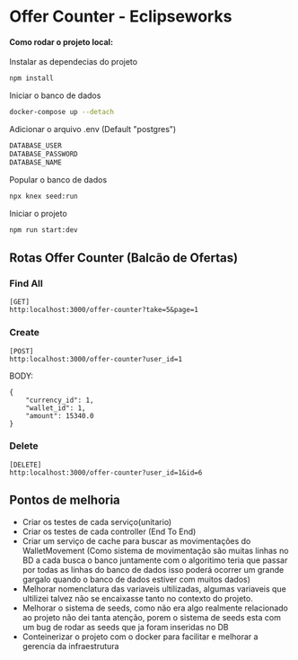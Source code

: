 # Offer Counter - Eclipseworks

#### Como rodar o projeto local:

Instalar as dependecias do projeto
```sh
npm install
```

Iniciar o banco de dados
```sh
docker-compose up --detach
```
Adicionar o arquivo .env (Default "postgres")
```sh
DATABASE_USER
DATABASE_PASSWORD
DATABASE_NAME
```
Popular o banco de dados
```sh
npx knex seed:run
```

Iniciar o projeto
```sh
npm run start:dev
```

## Rotas Offer Counter (Balcão de Ofertas)
### Find All 
```
[GET]
http:localhost:3000/offer-counter?take=5&page=1
```
### Create
```
[POST]
http:localhost:3000/offer-counter?user_id=1
```
BODY:
```
{
    "currency_id": 1,
    "wallet_id": 1,
    "amount": 15340.0
}
```
### Delete
```
[DELETE]
http:localhost:3000/offer-counter?user_id=1&id=6
```


## Pontos de melhoria
+ Criar os testes de cada serviço(unitario)
+ Criar os testes de cada controller (End To End) 
+ Criar um serviço de cache para buscar as movimentações do WalletMovement (Como sistema de movimentação são muitas linhas no BD a cada busca o banco juntamente com o algoritimo teria que passar por todas as linhas do banco de dados isso poderá ocorrer um grande gargalo quando o banco de dados estiver com muitos dados)
+ Melhorar nomenclatura das variaveis ultilizadas, algumas variaveis que ultilizei talvez não se encaixasse tanto no contexto do projeto.
+ Melhorar o sistema de seeds, como não era algo realmente relacionado ao projeto não dei tanta atenção, porem o sistema de seeds esta com um bug de rodar as seeds que ja foram inseridas no DB
+ Conteinerizar o projeto com o docker para facilitar e melhorar a gerencia da infraestrutura 
